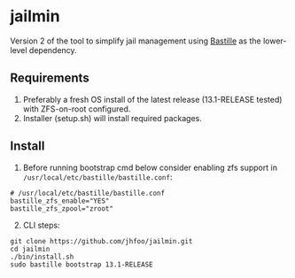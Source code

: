 # jailmin
Version 2 of the tool to simplify jail management using [Bastille](https://bastillebsd.org/) as the lower-level dependency.

## Requirements
1. Preferably a fresh OS install of the latest release (13.1-RELEASE tested) with ZFS-on-root configured. 
2. Installer (setup.sh) will install required packages.

## Install
1. Before running bootstrap cmd below consider enabling zfs support in `/usr/local/etc/bastille/bastille.conf`:
```
# /usr/local/etc/bastille/bastille.conf
bastille_zfs_enable="YES"                                                
bastille_zfs_zpool="zroot"
```
2. CLI steps:
```
git clone https://github.com/jhfoo/jailmin.git
cd jailmin
./bin/install.sh
sudo bastille bootstrap 13.1-RELEASE
```